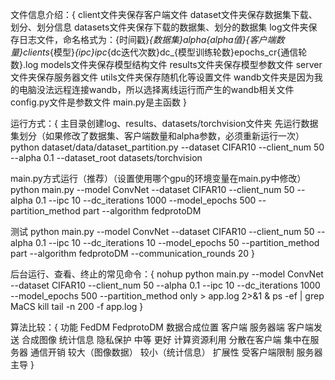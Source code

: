 文件信息介绍：{
client文件夹保存客户端文件
dataset文件夹保存数据集下载、划分、划分信息
datasets文件夹保存下载的数据集、划分的数据集
log文件夹保存日志文件，命名格式为：{时间戳}_{数据集}_alpha{alpha值}_{客户端数量}clients_{模型}_{ipc}ipc_{dc迭代次数}dc_{模型训练轮数}epochs_cr{通信轮数}.log
models文件夹保存模型结构文件
results文件夹保存模型参数文件
server文件夹保存服务器文件
utils文件夹保存随机化等设置文件
wandb文件夹是因为我的电脑没法远程连接wandb，所以选择离线运行而产生的wandb相关文件
config.py文件是参数文件
main.py是主函数
}




运行方式：{
主目录创建log、results、datasets/torchvision文件夹
先运行数据集划分（如果修改了数据集、客户端数量和alpha参数，必须重新运行一次）
python dataset/data/dataset_partition.py --dataset CIFAR10 --client_num 50 --alpha 0.1 --dataset_root datasets/torchvision

main.py方式运行（推荐）（设置使用哪个gpu的环境变量在main.py中修改）
python main.py --model ConvNet --dataset CIFAR10 --client_num 50 --alpha 0.1 --ipc 10 --dc_iterations 1000 --model_epochs 500  --partition_method part --algorithm fedprotoDM

测试
python main.py --model ConvNet --dataset CIFAR10 --client_num 50 --alpha 0.1 --ipc 10 --dc_iterations 10 --model_epochs 50  --partition_method part --algorithm fedprotoDM --communication_rounds 20
}



后台运行、查看、终止的常见命令：{
nohup python main.py --model ConvNet --dataset CIFAR10 --client_num 50 --alpha 0.1 --ipc 10 --dc_iterations 1000 --model_epochs 500  --partition_method only > app.log 2>&1 &
ps -ef | grep MaCS
kill
tail -n 200 -f app.log
}




算法比较：{
功能               FedDM              FedprotoDM
数据合成位置        客户端	             服务器端
客户端发送         合成图像	             统计信息
隐私保护	         中等	              更好
计算资源利用      分散在客户端	       集中在服务器
通信开销	     较大（图像数据）	  较小（统计信息）
扩展性	         受客户端限制	        服务器主导
}